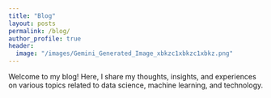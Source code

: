 ```yaml
---
title: "Blog"
layout: posts
permalink: /blog/
author_profile: true
header:
  image: "/images/Gemini_Generated_Image_xbkzc1xbkzc1xbkz.png"
---
```


Welcome to my blog! Here, I share my thoughts, insights, and experiences on various topics related to data science, machine learning, and technology.
